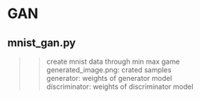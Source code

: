 # GAN

## mnist_gan.py 
>>create mnist data through min max game <br>
>>generated_image.png: crated samples  
>>generator: weights of generator model  
>>discriminator: weights of discriminator model  
  
